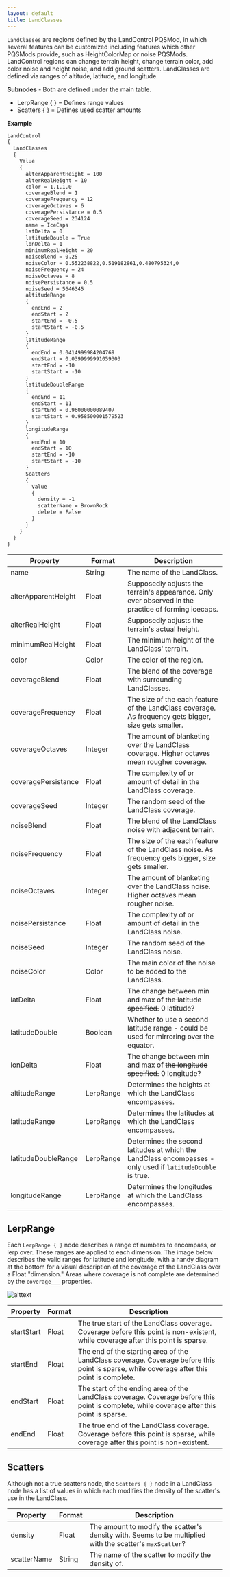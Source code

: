 ```yaml
---
layout: default
title: LandClasses
---
```


`LandClasses` are regions defined by the LandControl PQSMod, in which several features can be customized including features which other PQSMods provide, such as HeightColorMap or noise PQSMods. LandControl regions can change terrain height, change terrain color, add color noise and height noise, and add ground scatters. LandClasses are defined via ranges of altitude, latitude, and longitude.

**Subnodes** - Both are defined under the main table.
* LerpRange { } = Defines range values
* Scatters { } = Defines used scatter amounts

**Example**
```md
LandControl
{
  LandClasses
  {
    Value
    {
      alterApparentHeight = 100
      alterRealHeight = 10
      color = 1,1,1,0
      coverageBlend = 1
      coverageFrequency = 12	
      coverageOctaves = 6
      coveragePersistance = 0.5
      coverageSeed = 234124
      name = IceCaps
      latDelta = 0
      latitudeDouble = True
      lonDelta = 1
      minimumRealHeight = 20
      noiseBlend = 0.25
      noiseColor = 0.552238822,0.519182861,0.480795324,0
      noiseFrequency = 24
      noiseOctaves = 8
      noisePersistance = 0.5
      noiseSeed = 5646345
      altitudeRange
      {
        endEnd = 2
        endStart = 2
        startEnd = -0.5
        startStart = -0.5
      }
      latitudeRange
      {
        endEnd = 0.0414999984204769
        endStart = 0.0399999991059303
        startEnd = -10
        startStart = -10
      }
      latitudeDoubleRange
      {
        endEnd = 11
        endStart = 11
        startEnd = 0.96000000089407
        startStart = 0.958500001579523
      }
      longitudeRange
      {
        endEnd = 10
        endStart = 10
        startEnd = -10
        startStart = -10
      }
      Scatters
      {
        Value
        {
          density = -1
          scatterName = BrownRock
          delete = False
        }
      }
    }
  }
}
```

|Property|Format|Description|
|--------|------|-----------|
|name|String|The name of the LandClass.|
|alterApparentHeight|Float|Supposedly adjusts the terrain's appearance. Only ever observed in the practice of forming icecaps.|
|alterRealHeight|Float|Supposedly adjusts the terrain's actual height.|
|minimumRealHeight|Float|The minimum height of the LandClass' terrain.|
|color|Color|The color of the region.|
|coverageBlend|Float|The blend of the coverage with surrounding LandClasses.|
|coverageFrequency|Float|The size of the each feature of the LandClass coverage. As frequency gets bigger, size gets smaller.|
|coverageOctaves|Integer|The amount of blanketing over the LandClass coverage. Higher octaves mean rougher coverage.|
|coveragePersistance|Float|The complexity of or amount of detail in the LandClass coverage.|
|coverageSeed|Integer|The random seed of the LandClass coverage.|
|noiseBlend|Float|The blend of the LandClass noise with adjacent terrain.|
|noiseFrequency|Float|The size of the each feature of the LandClass noise. As frequency gets bigger, size gets smaller.|
|noiseOctaves|Integer|The amount of blanketing over the LandClass noise. Higher octaves mean rougher noise.|
|noisePersistance|Float|The complexity of or amount of detail in the LandClass noise.|
|noiseSeed|Integer|The random seed of the LandClass noise.|
|noiseColor|Color|The main color of the noise to be added to the LandClass.|
|latDelta|Float|The change between min and max of ~~the latitude specified.~~ 0 latitude?|
|latitudeDouble|Boolean|Whether to use a second latitude range - could be used for mirroring over the equator.|
|lonDelta|Float|The change between min and max of ~~the longitude specified.~~ 0 longitude?|
|altitudeRange|LerpRange|Determines the heights at which the LandClass encompasses.|
|latitudeRange|LerpRange|Determines the latitudes at which the LandClass encompasses.|
|latitudeDoubleRange|LerpRange|Determines the second latitudes at which the LandClass encompasses - only used if `latitudeDouble` is true.|
|longitudeRange|LerpRange|Determines the longitudes at which the LandClass encompasses.|

## LerpRange
Each `LerpRange { }` node describes a range of numbers to encompass, or lerp over. These ranges are applied to each dimension. The image below describes the valid ranges for latitude and longitude, with a handy diagram at the bottom for a visual description of the coverage of the LandClass over a Float "dimension." Areas where coverage is not complete are determined by the `coverage___` properties.

![alttext](https://media.discordapp.net/attachments/717082915565076491/717506199100194876/LANDCONTROL.png)

|Property|Format|Description|
|--------|------|-----------|
|startStart|Float|The true start of the LandClass coverage. Coverage before this point is non-existent, while coverage after this point is sparse.|
|startEnd|Float|The end of the starting area of the LandClass coverage. Coverage before this point is sparse, while coverage after this point is complete.|
|endStart|Float|The start of the ending area of the LandClass coverage. Coverage before this point is complete, while coverage after this point is sparse.|
|endEnd|Float|The true end of the LandClass coverage. Coverage before this point is sparse, while coverage after this point is non-existent.|

## Scatters
Although not a true scatters node, the `Scatters { }` node in a LandClass node has a list of values in which each modifies the density of the scatter's use in the LandClass.

|Property|Format|Description|
|--------|------|-----------|
|density|Float|The amount to modify the scatter's density with. Seems to be multiplied with the scatter's `maxScatter`?|
|scatterName|String|The name of the scatter to modify the density of.|
